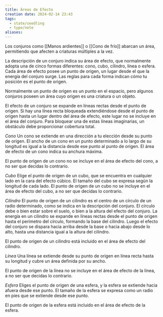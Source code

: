 ```yaml
---
title: Áreas de Efecto
creation date: 2024-02-14 23:43
tags:
  - state/seedling
  - type/note
aliases:
---
```

Los conjuros como [[Manos ardientes]] o [[Cono de frío]] abarcan un área, permitiendo que afecten a criaturas múltiples a la vez.

La descripción de un conjuro indica su área de efecto, que normalmente adopta una de cinco formas diferentes: cono, cubo, cilindro, línea o esfera. Cada área de efecto posee un punto de origen, un lugar desde el que la energía del conjuro surge. Las reglas para cada forma indican cómo tu posición es el punto de origen.

Normalmente un punto de origen es un punto en el espacio, pero algunos conjuros poseen un área cuyo origen es una criatura o un objeto.

El efecto de un conjuro se expande en líneas rectas desde el punto de origen. Si hay una línea recta bloqueada extendiéndose desde el punto de origen hasta un lugar dentro del área de efecto, este lugar no se incluye en el área del conjuro. Para bloquear una de estas líneas imaginarias, un obstáculo debe proporcionar cobertura total.


*Cono*
Un cono se extiende en una dirección a tu elección desde su punto de origen. El ancho de un cono en un punto determinado a lo largo de su longitud es igual a la distancia desde ese punto al punto de origen. El área de efecto de un cono indica su anchura máxima.

El punto de origen de un cono no se incluye en el área de efecto del cono, a no ser que decidas lo contrario.


*Cubo*
Elige el punto de origen de un cubo, que se encuentra en cualquier lado en la cara del efecto cúbico. El tamaño del cubo se expresa según la longitud de cada lado. El punto de origen de un cubo no se incluye en el área de efecto del cubo, a no ser que decidas lo contrario.


*Cilindro*
El punto de origen de un cilindro es el centro de un círculo de un radio determinado, como se indica en la descripción del conjuro. El círculo debe o bien estar sobre el suelo, o bien a la altura del efecto del conjuro. La energía en un cilindro se expande en líneas rectas desde el punto de origen hasta el perímetro del círculo, formando la base del cilindro. Luego el efecto del conjuro se dispara hacia arriba desde la base o hacia abajo desde lo alto, hasta una distancia igual a la altura del cilindro.

El punto de origen de un cilindro está incluido en el área de efecto del cilindro.


*Línea*
Una línea se extiende desde su punto de origen en línea recta hasta su longitud y cubre un área definida por su ancho.

El punto de origen de la línea no se incluye en el área de efecto de la línea, a no ser que decidas lo contrario.


*Esfera*
Eliges el punto de origen de una esfera, y la esfera se extiende hacia afuera desde ese punto. El tamaño de la esfera se expresa como un radio en pies que se extiende desde ese punto.

El punto de origen de la esfera está incluido en el área de efecto de la esfera.
